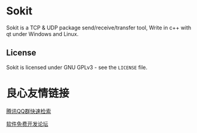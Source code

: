 # Sokit

Sokit is a TCP & UDP package send/receive/transfer tool, Write in c++ with qt under Windows and Linux.





License
-------
Sokit is licensed under GNU GPLv3 - see the ``LICENSE`` file.


 # 良心友情链接

[腾讯QQ群快速检索](http://u.720life.cn/s/8cf73f7c)

[软件免费开发论坛](http://u.720life.cn/s/bbb01dc0)